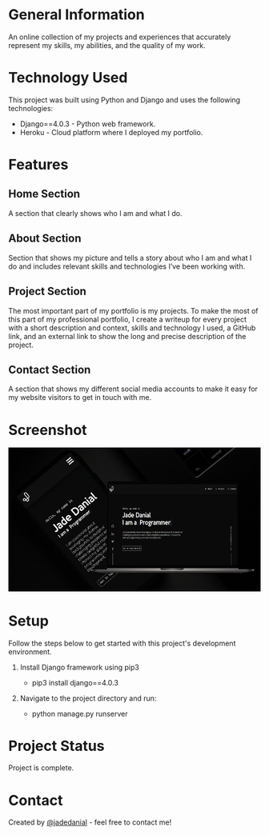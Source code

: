 # General Information

An online collection of my projects and experiences that accurately represent my skills, my abilities, and the quality of my work.


# Technology Used

This project was built using Python and Django and uses the following technologies:

- Django==4.0.3 - Python web framework.
- Heroku - Cloud platform where I deployed my portfolio.



# Features

## Home Section

A section that clearly shows who I am and what I do.

## About Section

Section that shows my picture and tells a story about who I am and what I do and includes relevant skills and technologies I’ve been working with. 

## Project Section

The most important part of my portfolio is my projects. To make the most of this part of my professional portfolio, I create a writeup for every project with a short description and context, skills and technology I used, a GitHub link, and an external link to show the long and precise description of the project.

## Contact Section

A section that shows my different social media accounts to make it easy for my website visitors to get in touch with me.



# Screenshot

![This is an image](https://github.com/jadedanial/portfolio/blob/main/ui1.png)



# Setup

Follow the steps below to get started with this project's development environment.

1. Install Django framework using pip3
   - pip3 install django==4.0.3

2. Navigate to the project directory and run:
   - python manage.py runserver



# Project Status

Project is complete.



# Contact

Created by [@jadedanial](http://jadedanial.com/) - feel free to contact me!
